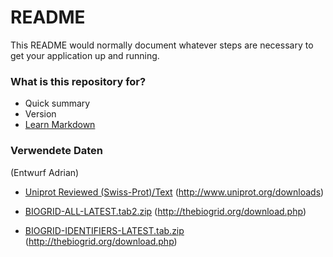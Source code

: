 # README #

This README would normally document whatever steps are necessary to get your application up and running.

### What is this repository for? ###

* Quick summary
* Version
* [Learn Markdown](https://bitbucket.org/tutorials/markdowndemo)

### Verwendete Daten
(Entwurf Adrian)
* [Uniprot Reviewed (Swiss-Prot)/Text](ftp://ftp.uniprot.org/pub/databases/uniprot/current_release/knowledgebase/complete/uniprot_sprot.dat.gz) (http://www.uniprot.org/downloads)

* [BIOGRID-ALL-LATEST.tab2.zip](http://thebiogrid.org/downloads/archives/Latest%20Release/BIOGRID-ALL-LATEST.tab2.zip) (http://thebiogrid.org/download.php)
* [BIOGRID-IDENTIFIERS-LATEST.tab.zip](http://thebiogrid.org/downloads/archives/Latest%20Release/BIOGRID-IDENTIFIERS-LATEST.tab.zip) (http://thebiogrid.org/download.php)